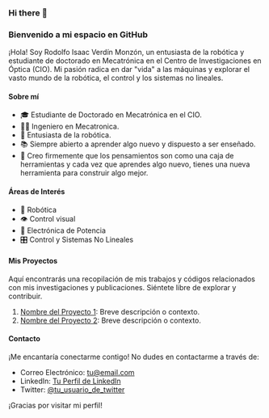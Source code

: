 ### Hi there 👋

### Bienvenido a mi espacio en GitHub

¡Hola! Soy Rodolfo Isaac Verdín Monzón, un entusiasta de la robótica y estudiante de doctorado en Mecatrónica en el Centro de Investigaciones en Óptica (CIO). Mi pasión radica en dar "vida" a las máquinas y explorar el vasto mundo de la robótica, el control y los sistemas no lineales.

#### Sobre mí

- 🎓 Estudiante de Doctorado en Mecatrónica en el CIO.
- 👨‍💻 Ingeniero en Mecatronica.
- 🤖 Entusiasta de la robótica.
- 📚 Siempre abierto a aprender algo nuevo y dispuesto a ser enseñado.
- 🧰 Creo firmemente que los pensamientos son como una caja de herramientas y cada vez que aprendes algo nuevo, tienes una nueva herramienta para construir algo mejor.

#### Áreas de Interés

- 🤖 Robótica
- 👁️ Control visual
- 📡 Electrónica de Potencia
- 🎛️ Control y Sistemas No Lineales

#### Mis Proyectos

Aquí encontrarás una recopilación de mis trabajos y códigos relacionados con mis investigaciones y publicaciones. Siéntete libre de explorar y contribuir.

1. [Nombre del Proyecto 1](link_al_proyecto_1): Breve descripción o contexto.
2. [Nombre del Proyecto 2](link_al_proyecto_2): Breve descripción o contexto.

#### Contacto

¡Me encantaría conectarme contigo! No dudes en contactarme a través de:

- Correo Electrónico: [tu@email.com](mailto:tu@email.com)
- LinkedIn: [Tu Perfil de LinkedIn](https://www.linkedin.com/in/tu_perfil/)
- Twitter: [@tu_usuario_de_twitter](https://twitter.com/tu_usuario_de_twitter)

¡Gracias por visitar mi perfil!
